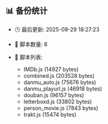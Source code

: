 ## 📊 备份统计

- 🕒 最后更新: 2025-08-29 18:27:23
- 📁 脚本数量: 8
- 📄 脚本列表:

  - IMDb.js (14927 bytes)
  - combined.js (203528 bytes)
  - danmu_auto.js (75676 bytes)
  - danmu_playurl.js (46918 bytes)
  - douban.js (96157 bytes)
  - letterboxd.js (33802 bytes)
  - person_movie.js (7843 bytes)
  - trakt.js (15474 bytes)
